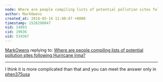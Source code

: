```yaml
---
node: Where are people compiling lists of potential pollution sites following Hurricane Irma?
author: MarkOwens
created_at: 2018-05-14 11:40:47 +0000
timestamp: 1526298047
nid: 14893
cid: 19636
uid: 534367
---
```




[MarkOwens](../profile/MarkOwens) replying to: [Where are people compiling lists of potential pollution sites following Hurricane Irma?](../notes/stevie/09-14-2017/where-are-people-compiling-lists-of-potential-pollution-sites-following-hurricane-irma)

----
I think it is more complicated than that and you can meet the answer only in <a href=https://ph375usa.com>phen375usa</a>